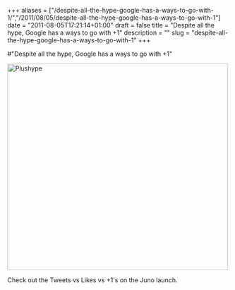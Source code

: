 +++
aliases = ["/despite-all-the-hype-google-has-a-ways-to-go-with-1/","/2011/08/05/despite-all-the-hype-google-has-a-ways-to-go-with-1"]
date = "2011-08-05T17:21:14+01:00"
draft = false
title = "Despite all the hype, Google has a ways to go with +1"
description = ""
slug = "despite-all-the-hype-google-has-a-ways-to-go-with-1"
+++

#"Despite all the hype, Google has a ways to go with +1"


 <div class='p_embed p_image_embed'>
<a href="http://getfile2.posterous.com/getfile/files.posterous.com/conoroneill/Bd2rQ7tXFh5st1pIbReLQV60cXqG1udcjkPiFGKyW1LQ9nH5WMH5KZSqikWw/plushype.png"><img alt="Plushype" height="468" src="http://getfile3.posterous.com/getfile/files.posterous.com/conoroneill/3Gyb9VBWrMHDH1Aj7fWiLdRj95xQ10f0kf7UB637P1HD9bAcFCg02LlTkDIc/plushype.png.scaled.500.jpg" width="500" /></a>
</div>
<p>Check out the Tweets vs Likes vs +1&#39;s on the Juno launch.</p>
 